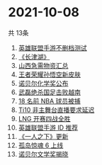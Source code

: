 # 2021-10-08
  共 13条

  <!-- BEGIN -->
  <!-- 最后更新时间:Fri Oct 08 2021 07:10:34 GMT+0000 (Coordinated Universal Time) -->
  1. [英雄联盟手游不删档测试](https://www.zhihu.com/search?q=英雄联盟手游)
1. [《长津湖》](https://www.zhihu.com/search?q=长津湖)
1. [ 山西急需物资汇总](https://www.zhihu.com/search?q=山西)
1. [王者荣耀孙悟空新皮肤](https://www.zhihu.com/search?q=孙悟空皮肤)
1. [诺贝尔化学奖公布](https://www.zhihu.com/search?q=诺贝尔化学奖)
1. [武磊绝杀国足击败越南](https://www.zhihu.com/search?q=中国男足)
1. [18 名前 NBA 球员被捕](https://www.zhihu.com/search?q=NBA球员被捕)
1. [Ti10 非主舞台直播要求延迟](https://www.zhihu.com/search?q=ti10直播)
1. [LNG 开赛四战全胜](https://www.zhihu.com/search?q=LNG)
1. [英雄联盟手游 ID 推荐](https://www.zhihu.com/search?q=英雄联盟手游id)
1. [《一人之下》更新](https://www.zhihu.com/search?q=一人之下)
1. [孤岛惊魂 6 上线](https://www.zhihu.com/search?q=孤岛惊魂6)
1. [诺贝尔文学奖揭晓](https://www.zhihu.com/search?q=诺贝尔文学奖)
  <!-- END -->
  